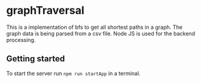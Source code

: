 # graphTraversal
This is a implementation of bfs to get all shortest paths in a graph. 
The graph data is being parsed from a csv file. 
Node JS is used for the backend processing. 

## Getting started
To start the server run `npm run startApp` in a terminal.
